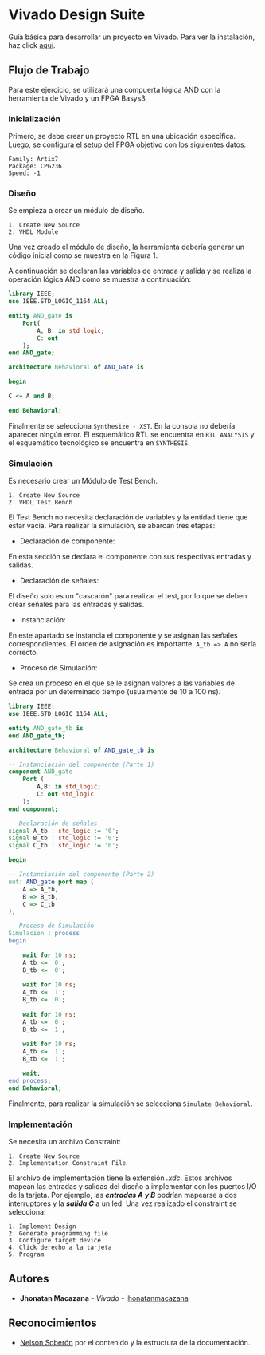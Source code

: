 # Vivado Design Suite

Guía básica para desarrollar un proyecto en Vivado. Para ver la instalación, haz click [aquí](http://www.google.com/).

## Flujo de Trabajo

Para este ejercicio, se utilizará una compuerta lógica AND con la herramienta de Vivado y un FPGA Basys3.

### Inicialización
Primero, se debe crear un proyecto RTL en una ubicación específica. Luego, se configura el setup del FPGA objetivo con los siguientes datos:

```
Family: Artix7
Package: CPG236
Speed: -1 
```

### Diseño
Se empieza a crear un módulo de diseño.

```
1. Create New Source
2. VHDL Module
```

Una vez creado el módulo de diseño, la herramienta debería generar un código inicial como se muestra en la Figura 1.

A continuación se declaran las variables de entrada y salida y se realiza la operación lógica AND como se muestra a continuación:

```vhdl
library IEEE;
use IEEE.STD_LOGIC_1164.ALL;

entity AND_gate is
    Port(
        A, B: in std_logic;
        C: out 
    );
end AND_gate;

architecture Behavioral of AND_Gate is

begin

C <= A and B;

end Behavioral;
```

Finalmente se selecciona `Synthesize - XST`. En la consola no debería aparecer ningún error. El esquemático RTL se encuentra en `RTL ANALYSIS` y el esquemático tecnológico se encuentra en `SYNTHESIS`.

### Simulación

Es necesario crear un Módulo de Test Bench.

```
1. Create New Source
2. VHDL Test Bench
```

El Test Bench no necesita declaración de variables y la entidad tiene que estar vacía. Para realizar la simulación, se abarcan tres etapas:

* Declaración de componente:

En esta sección se declara el componente con sus respectivas entradas y salidas.

* Declaración de señales:

El diseño solo es un "cascarón" para realizar el test, por lo que se deben crear señales para las entradas y salidas.

* Instanciación:

En este apartado se instancia el componente y se asignan las señales correspondientes. El orden de asignación es importante. `A_tb => A` no sería correcto.

* Proceso de Simulación:

Se crea un proceso en el que se le asignan valores a las variables de entrada por un determinado tiempo (usualmente de 10 a 100 ns).


```vhdl
library IEEE;
use IEEE.STD_LOGIC_1164.ALL;

entity AND_gate_tb is
end AND_gate_tb;

architecture Behavioral of AND_gate_tb is

-- Instanciación del componente (Parte 1)
component AND_gate
    Port (
        A,B: in std_logic;
        C: out std_logic
    );
end component;

-- Declaración de señales
signal A_tb : std_logic := '0';
signal B_tb : std_logic := '0';
signal C_tb : std_logic := '0';

begin

-- Instanciación del componente (Parte 2)
uut: AND_gate port map (
    A => A_tb,
    B => B_tb,
    C => C_tb
);

-- Proceso de Simulación
Simulacion : process
begin

    wait for 10 ns;
    A_tb <= '0';
    B_tb <= '0';
    
    wait for 10 ns;
    A_tb <= '1';
    B_tb <= '0';
    
    wait for 10 ns;
    A_tb <= '0';
    B_tb <= '1';
    
    wait for 10 ns;
    A_tb <= '1';
    B_tb <= '1';

    wait;
end process;
end Behavioral;
```
Finalmente, para realizar la simulación se selecciona `Simulate Behavioral`.

### Implementación

Se necesita un archivo Constraint:

```
1. Create New Source
2. Implementation Constraint File
```

El archivo de implementación tiene la extensión *.xdc*. Estos archivos mapean las entradas y salidas del diseño a implementar con los puertos I/O de la tarjeta. Por ejemplo, las ***entradas A y B*** podrían mapearse a dos interruptores y la ***salida C*** a un led. Una vez realizado el constraint se selecciona:

```
1. Implement Design 
2. Generate programming file
3. Configure target device
4. Click derecho a la tarjeta
5. Program
```



## Autores

* **Jhonatan Macazana** - *Vivado* - [jhonatanmacazana](https://github.com/jhonatanmacazana)



## Reconocimientos

* [Nelson Soberón](https://github.com/Nelsonxxji) por el contenido y la estructura de la documentación.
